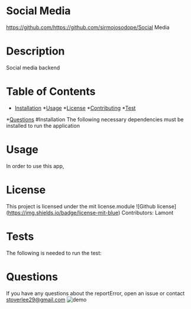 
# Social Media 
https://github.com/https://github.com/sirmojosodope/Social Media 
# Description 
Social media backend 

# Table of Contents
* [Installation](#installation)
*[Usage](#usage)
*[License](#lisense)
*[Contributing](#contributing)
*[Test](#tests)

*[Questions](#questions)
#Installation
The following necessary dependencies must be installed to run the application
# Usage
In order to use this app, 
# License 
This project is licensed under the mit license.module
![Github license] (https://img.shields.io/badge/license-mit-blue)
Contributors: Lamont 
# Tests 
The following is needed to run the test: 
# Questions 
If you have any questions about the reportError, open an issue or contact stoverlee29@gmail.com
![demo](https://user-images.githubusercontent.com/97686342/171306634-5e2ff1ab-9204-4c47-8d5c-f50c0fdc876f.gif)
